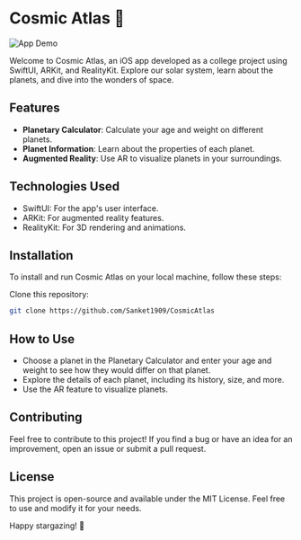 # Cosmic Atlas 🌌

![App Demo](https://github.com/Sanket1909/CosmicAtlas/blob/master/CosmicAtlas/CosmicATLAS.gif)

Welcome to Cosmic Atlas, an iOS app developed as a college project using SwiftUI, ARKit, and RealityKit. Explore our solar system, learn about the planets, and dive into the wonders of space.

## Features

- **Planetary Calculator**: Calculate your age and weight on different planets.
- **Planet Information**: Learn about the properties of each planet.
- **Augmented Reality**: Use AR to visualize planets in your surroundings.

## Technologies Used

- SwiftUI: For the app's user interface.
- ARKit: For augmented reality features.
- RealityKit: For 3D rendering and animations.

## Installation

To install and run Cosmic Atlas on your local machine, follow these steps:

 Clone this repository:

```bash
git clone https://github.com/Sanket1909/CosmicAtlas 
```
## How to Use

- Choose a planet in the Planetary Calculator and enter your age and weight to see how they would differ on that planet.
- Explore the details of each planet, including its history, size, and more.
- Use the AR feature to visualize planets.

## Contributing

Feel free to contribute to this project! If you find a bug or have an idea for an improvement, open an issue or submit a pull request.

## License

This project is open-source and available under the MIT License. Feel free to use and modify it for your needs.

Happy stargazing! 🌠

